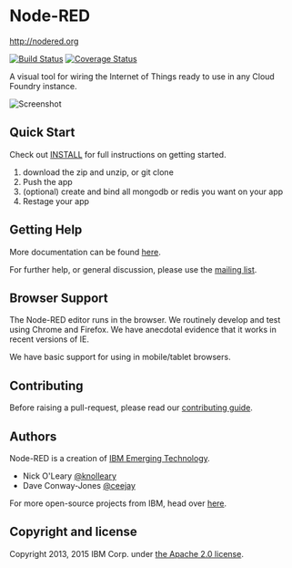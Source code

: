# Node-RED

http://nodered.org

[![Build Status](https://travis-ci.org/node-red/node-red.png)](https://travis-ci.org/node-red/node-red) [![Coverage Status](https://coveralls.io/repos/node-red/node-red/badge.png?branch=master)](https://coveralls.io/r/node-red/node-red?branch=master)


A visual tool for wiring the Internet of Things ready to use in any Cloud Foundry instance.

![Screenshot](http://nodered.org/images/node-red-screenshot.png "Node-RED: A visual tool for wiring the Internet of Things")

## Quick Start

Check out [INSTALL](INSTALL.md) for full instructions on getting started.

1. download the zip and unzip, or git clone
2. Push the app
3. (optional) create and bind all mongodb or redis you want on your app
4. Restage your app

## Getting Help

More documentation can be found [here](http://nodered.org/docs).

For further help, or general discussion, please use the [mailing list](https://groups.google.com/forum/#!forum/node-red).

## Browser Support

The Node-RED editor runs in the browser. We routinely develop and test using
Chrome and Firefox. We have anecdotal evidence that it works in recent versions of IE.

We have basic support for using in mobile/tablet browsers.

## Contributing

Before raising a pull-request, please read our [contributing guide](https://github.com/node-red/node-red/blob/master/CONTRIBUTING.md).

## Authors

Node-RED is a creation of [IBM Emerging Technology](http://ibm.com/blogs/et).

* Nick O'Leary [@knolleary](http://twitter.com/knolleary)
* Dave Conway-Jones [@ceejay](http://twitter.com/ceejay)

For more open-source projects from IBM, head over [here](http://ibm.github.io).

## Copyright and license

Copyright 2013, 2015 IBM Corp. under [the Apache 2.0 license](LICENSE).
